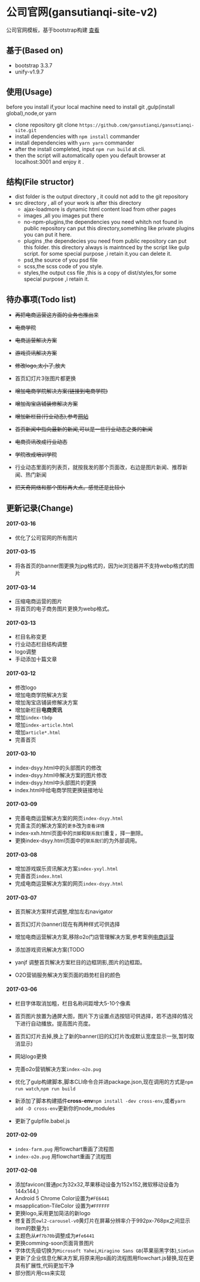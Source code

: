 # 公司官网(gansutianqi-site-v2)
公司官网模板，基于bootstrap构建 [查看](http://1.jq2.com:8082/)

## 基于(Based on)
+ bootstrap 3.3.7
+ unify-v1.9.7

## 使用(Usage)
before you install if,your local machine need to install git ,gulp(install global),node,or yarn
+ clone repository git clone `https://github.com/gansutianqi/gansutianqi-site.git`
+ install dependencies with `npm install` commander
+ install dependencies with `yarn yarn` commander
+ after the install completed, input `npm run build` at cli.
+ then the script will automatically open you default browser at localhost:3001 and enjoy it .

## 结构(File structor)
 + dist folder is the output directory , it could not add to the git repository
 + src directory , all of your work is after this directory
    + ajax-loadmore is dynamic html content load from other pages
    + images ,all you images put there
    + no-npm-plugins,the dependencies you need whitch not found in public repository can put this directory,something like private plugins you can put it here.
    + plugins ,the dependecies you need from public repository can put this folder. this directory always is maintnced by the script like gulp script. for some special purpose ,i retain it.you can delete it.
    + psd,the source of you psd file
    + scss,the scss code of you style.
    + styles,the output css file ,this is a copy of dist/styles,for some special purpose ,i retain it.

## 待办事项(Todo list)
+ ~~再把电商运营这方面的业务也推出来~~
+ ~~电商学院~~
+ ~~电商运营解决方案~~
+ ~~游戏资讯解决方案~~


+ ~~修改logo,太小了,放大~~
+ 首页幻灯片3张图片都更换
+ ~~增加电商学院解决方案(链接到电商学院)~~
+ ~~增加淘宝店铺装修解决方案~~
+ ~~增加新栏目(行业动态),参考[网站](http://www.chinaz.com/biz/)~~
+ ~~首页新闻中指向最新的新闻,可以是一些行业动态之类的新闻~~

+ ~~电商资讯改成行业动态~~
+ ~~学院改成培训学院~~
+ 行业动态里面的列表页，就按我发的那个页面改，右边是图片新闻、推荐新闻、热门新闻
+ ~~把天奇网络和那个图标再大点。感觉还是比较小~~

## 更新记录(Change)

#### 2017-03-16
+ 优化了公司官网的所有图片

#### 2017-03-15
+ 将各首页的banner图更换为jpg格式的，因为ie浏览器并不支持webp格式的图片

#### 2017-03-14
+ 压缩电商运营的图片
+ 将首页的电子商务图片更换为webp格式。


#### 2017-03-13
+ 栏目名称变更
+ 行业动态栏目结构调整
+ logo调整
+ 手动添加十篇文章

#### 2017-03-12
+ 修改logo
+ 增加电商学院解决方案
+ 增加淘宝店铺装修解决方案
+ 增加新栏目**电商资讯**
+ 增加`index-tbdp`
+ 增加`index-article.html`
+ 增加`article*.html`
+ 完善首页

#### 2017-03-10
+ index-dsyy.html中的头部图片的修改
+ index-dsyy.html中解决方案的图片修改
+ index-dsyy.html中头部图片的更换
+ index.html中给电商学院更换链接地址

#### 2017-03-09
+ 完善电商运营解决方案的网页`index-dsyy.html`
+ 完善主页的解决方案的`更多`改为`查看详情`
+ index-xxh.html页面中的`页脚`和`联系我们`重复，择一删除。
+ 更换index-dsyy.html页面中的`联系我们`的为外部调用。

#### 2017-03-08
+ 增加游戏娱乐资讯解决方案`index-yxyl.html`
+ 完善首页`index.html`
+ 完成电商运营解决方案的网页`index-dsyy.html`



#### 2017-03-07
+ 首页解决方案样式调整,增加左右navigator
+ 首页幻灯片(banner)现在有两种样式可供选择
+ 增加电商运营解决方案,移除o2o门店管理解决方案,参考案例[电商运营](http://www.irelint.com/ebusiness)
+ 添加游戏资讯解决方案(TODO


+ yanjf 调整首页解决方案栏目的边框阴影,图片的边框距。
+ O2O营销服务解决方案页面的趋势栏目的颜色

#### 2017-03-06
+ 栏目字体取消加粗，栏目名称间距增大5-10个像素
+ 首页图片放置为通屏大图，图片下方设置点选按钮可供选择，若不选择的情况下进行自动播放。提高图片亮度。
+ 首页幻灯片去掉,换上了新的banner(旧的幻灯片改成默认宽度显示一张,暂时取消显示)
+ 网站logo更换
+ 完善o2o营销解决方案`index-o2o.pug`

+ 优化了gulp构建脚本,脚本CLI命令合并进package.json,现在调用的方式是`npm run watch`,`npm run build`
+ 新添加了脚本构建插件**cross-env**`npm install -dev cross-env`,或者`yarn add -D cross-env`更新你的node_modules
+ 更新了gulpfile.babel.js

#### 2017-02-09
+ `index-farm.pug` 用flowchart重画了流程图
+ `index-o2o.pug` 用flowchart重画了流程图

#### 2017-02-08
+ 添加favicon(普通pc为32x32,苹果移动设备为152x152,微软移动设备为144x144,)
+ Android 5 Chrome Color设置为`#FE6441`
+ msapplication-TileColor 设置为`#FFFFFF`
+ 更换logo,采用更加简洁的新logo
+ 修复首页`owl2-carousel-v0`黄灯片在屏幕分辨率介于992px-768px之间显示item的数量为`1`
+ 主题色从`#f7b70b`调整成为`#fe6441`
+ 更换comming-soon页面背景图片
+ 字体优先级切换为`Microsoft Yahei`,`Hiragino Sans GB`(苹果丽黑字体),`SimSun`
+ 更新了企业信息化解决方案,将原来用ps画的流程图用flowchart.js替换,现在更具有扩展性,代码更加干净
+ 部分图片用css来实现
